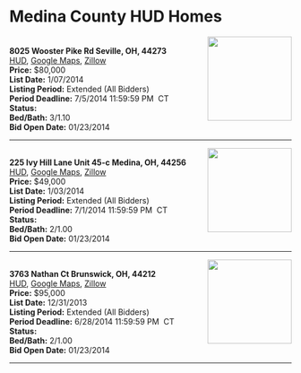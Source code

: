 # Medina County HUD Homes

[<img alt="" src="https://www.hudhomestore.com/pages/ImageShow.aspx?Case=412-586176" align="right" style="height:150px;">](http://www.hudhomestore.com/Listing/PropertyDetails.aspx?caseNumber=412-586176)  
**8025 Wooster Pike Rd Seville, OH, 44273**  
[HUD](http://www.hudhomestore.com/Listing/PropertyDetails.aspx?caseNumber=412-586176), [Google Maps](http://maps.google.com/maps?q=8025+Wooster+Pike+Rd+Seville%2C+OH%2C+44273), [Zillow](http://www.zillow.com/homes/8025+Wooster+Pike+Rd+Seville%2C+OH%2C+44273/)  
**Price:** $80,000  
**List Date:** 1/07/2014  
**Listing Period:** Extended (All Bidders)  
**Period Deadline:** 7/5/2014 11:59:59 PM  CT  
**Status:**   
**Bed/Bath:** 3/1.10  
**Bid Open Date:** 01/23/2014

***

[<img alt="" src="https://www.hudhomestore.com/pages/ImageShow.aspx?Case=412-587354" align="right" style="height:150px;">](http://www.hudhomestore.com/Listing/PropertyDetails.aspx?caseNumber=412-587354)  
**225 Ivy Hill Lane Unit 45-c Medina, OH, 44256**  
[HUD](http://www.hudhomestore.com/Listing/PropertyDetails.aspx?caseNumber=412-587354), [Google Maps](http://maps.google.com/maps?q=225+Ivy+Hill+Lane+Unit+45-c+Medina%2C+OH%2C+44256), [Zillow](http://www.zillow.com/homes/225+Ivy+Hill+Lane+Unit+45-c+Medina%2C+OH%2C+44256/)  
**Price:** $49,000  
**List Date:** 1/03/2014  
**Listing Period:** Extended (All Bidders)  
**Period Deadline:** 7/1/2014 11:59:59 PM  CT  
**Status:**   
**Bed/Bath:** 2/1.00  
**Bid Open Date:** 01/23/2014

***

[<img alt="" src="https://www.hudhomestore.com/pages/ImageShow.aspx?Case=412-547942" align="right" style="height:150px;">](http://www.hudhomestore.com/Listing/PropertyDetails.aspx?caseNumber=412-547942)  
**3763 Nathan Ct Brunswick, OH, 44212**  
[HUD](http://www.hudhomestore.com/Listing/PropertyDetails.aspx?caseNumber=412-547942), [Google Maps](http://maps.google.com/maps?q=3763+Nathan+Ct+Brunswick%2C+OH%2C+44212), [Zillow](http://www.zillow.com/homes/3763+Nathan+Ct+Brunswick%2C+OH%2C+44212/)  
**Price:** $95,000  
**List Date:** 12/31/2013  
**Listing Period:** Extended (All Bidders)  
**Period Deadline:** 6/28/2014 11:59:59 PM  CT  
**Status:**   
**Bed/Bath:** 2/1.00  
**Bid Open Date:** 01/23/2014

***

